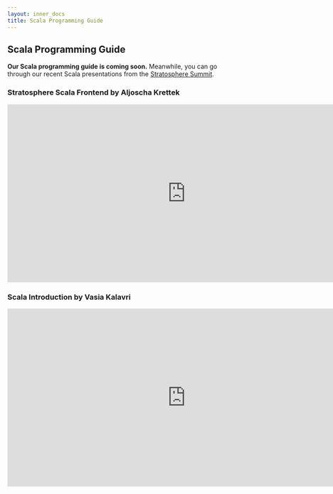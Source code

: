 ```yaml
--- 
layout: inner_docs
title: Scala Programming Guide
---
```


## Scala Programming Guide
<p class="lead"><strong>Our Scala programming guide is coming soon.</strong> Meanwhile, you can go through our recent Scala presentations from the <a href="{{site.baseurl}}/events/2013/summit.html">Stratosphere Summit</a>.</p>

### <strong>Stratosphere Scala Frontend</strong> by Aljoscha Krettek

<p class="text-center"><iframe src="https://docs.google.com/presentation/d/1OL3vlQ1HjE0lmC_dZp5mEveFuybd8RzkRBvEky77Ff4/embed?start=false&loop=false&delayms=3000" frameborder="0" width="800" height="400" allowfullscreen="true" mozallowfullscreen="true" webkitallowfullscreen="true"></iframe></p>

### <strong>Scala Introduction</strong> by Vasia Kalavri
<p class="text-center"><iframe src="https://docs.google.com/presentation/d/1mzhjO-hb_ZNTHPaPiGPWDRyYufOig2CwNysW57eyQLU/embed?start=false&loop=false&delayms=3000" frameborder="0" width="800" height="400" allowfullscreen="true" mozallowfullscreen="true" webkitallowfullscreen="true"></iframe></p>